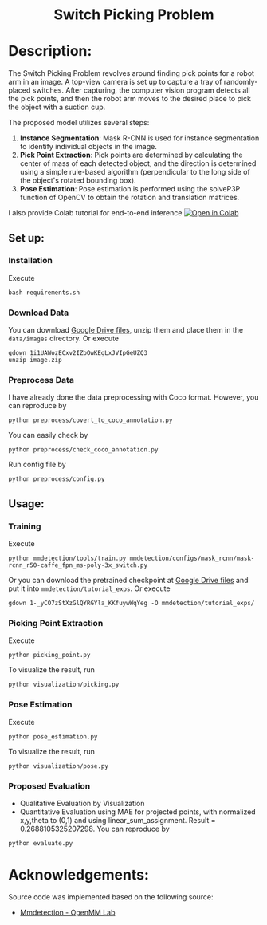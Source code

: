 <h1 align="center">
  Switch Picking Problem
</h1>

# Description:
The Switch Picking Problem revolves around finding pick points for a robot arm in an image. A top-view camera is set up to capture a tray of randomly-placed switches. After capturing, the computer vision program detects all the pick points, and then the robot arm moves to the desired place to pick the object with a suction cup. 

The proposed model utilizes several steps:
1. **Instance Segmentation**: Mask R-CNN is used for instance segmentation to identify individual objects in the image.
2. **Pick Point Extraction**: Pick points are determined by calculating the center of mass of each detected object, and the direction is determined using a simple rule-based algorithm (perpendicular to the long side of the object's rotated bounding box).
3. **Pose Estimation**: Pose estimation is performed using the solveP3P function of OpenCV to obtain the rotation and translation matrices.

I also provide Colab tutorial for end-to-end inference [![Open in Colab](https://colab.research.google.com/assets/colab-badge.svg)](https://colab.research.google.com/drive/13E2_Rf_l4epgM6soDWsfcKHJEh05rt2i?usp=sharing) 

## Set up:
### Installation
Execute
```
bash requirements.sh
```
### Download Data
You can download [Google Drive files](https://drive.google.com/file/d/1i1UAWozECxv2IZbOwKEgLxJVIpGeUZQ3), unzip them and place them in the `data/images` directory. Or execute
```
gdown 1i1UAWozECxv2IZbOwKEgLxJVIpGeUZQ3
unzip image.zip
```

### Preprocess Data
I have already done the data preprocessing with Coco format. However, you can reproduce by
```
python preprocess/covert_to_coco_annotation.py
```
You can easily check by
```
python preprocess/check_coco_annotation.py
```
Run config file by
```
python preprocess/config.py
```
## Usage:
### Training
Execute
```
python mmdetection/tools/train.py mmdetection/configs/mask_rcnn/mask-rcnn_r50-caffe_fpn_ms-poly-3x_switch.py
```
Or you can download the pretrained checkpoint at [Google Drive files](https://drive.google.com/file/d/1-_yCO7zStXzGlQYRGYla_KKfuywWqYeg/view?usp=sharing) and put it into `mmdetection/tutorial_exps`. Or execute
```
gdown 1-_yCO7zStXzGlQYRGYla_KKfuywWqYeg -O mmdetection/tutorial_exps/
```
### Picking Point Extraction
Execute
```
python picking_point.py
```
To visualize the result, run
```
python visualization/picking.py
```
### Pose Estimation 
Execute
```
python pose_estimation.py
```
To visualize the result, run
```
python visualization/pose.py
```
### Proposed Evaluation
- Qualitative Evaluation by Visualization
- Quantitative Evaluation using MAE for projected points, with normalized x,y,theta to (0,1) and using linear_sum_assignment. Result = 0.2688105325207298. You can reproduce by 
```
python evaluate.py
```
# Acknowledgements:
Source code was implemented based on the following source:
- [Mmdetection - OpenMM Lab](https://github.com/open-mmlab/mmdetection)
